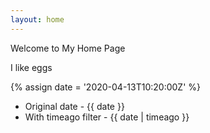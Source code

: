 ```yaml
---
layout: home
---
```


Welcome to My Home Page

I like eggs

{% assign date = '2020-04-13T10:20:00Z' %}

- Original date - {{ date }}
- With timeago filter - {{ date | timeago }}
